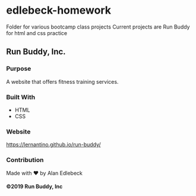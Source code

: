 # edlebeck-homework
Folder for various bootcamp class projects
Current projects are Run Buddy for html and css practice

## Run Buddy, Inc.

### Purpose
A website that offers fitness training services.

### Built With
* HTML
* CSS

### Website
https://lernantino.github.io/run-buddy/

### Contribution
Made with ❤️ by Alan Edlebeck

#### ©️2019 Run Buddy, Inc 
